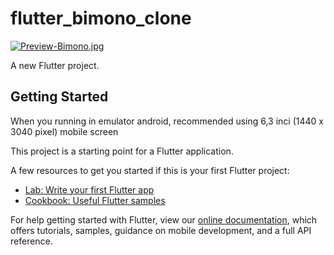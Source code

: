 # flutter_bimono_clone

[![Preview-Bimono.jpg](https://i.postimg.cc/QNYN5h7P/Preview-Bimono.jpg)](https://postimg.cc/9zTjH3Jt)

A new Flutter project.

## Getting Started

When you running in emulator android, recommended using 6,3 inci (1440 x 3040 pixel) mobile screen

This project is a starting point for a Flutter application.

A few resources to get you started if this is your first Flutter project:

- [Lab: Write your first Flutter app](https://flutter.dev/docs/get-started/codelab)
- [Cookbook: Useful Flutter samples](https://flutter.dev/docs/cookbook)

For help getting started with Flutter, view our
[online documentation](https://flutter.dev/docs), which offers tutorials,
samples, guidance on mobile development, and a full API reference.
